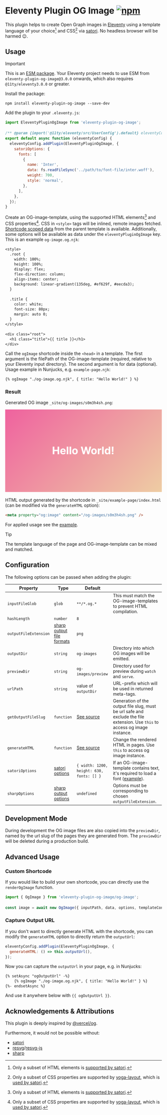 # Eleventy Plugin OG Image [![npm](https://img.shields.io/npm/v/eleventy-plugin-og-image?color=blue)](https://www.npmjs.com/package/eleventy-plugin-og-image)

This plugin helps to create Open Graph images in [Eleventy](https://www.11ty.dev/) using a template language of your choice[^1] and CSS[^2] via [satori](https://github.com/vercel/satori). No headless browser will be harmed 😉.

## Usage

> [!IMPORTANT]  
> This is an [ESM package](https://gist.github.com/sindresorhus/a39789f98801d908bbc7ff3ecc99d99c). Your Eleventy project needs to use ESM from `eleventy-plugin-og-image@3.0.0` onwards, which also requires `@11ty/eleventy3.0.0` or greater.

Install the package:

```shell
npm install eleventy-plugin-og-image --save-dev
```

Add the plugin to your `.eleventy.js`:

```js
import EleventyPluginOgImage from 'eleventy-plugin-og-image';

/** @param {import('@11ty/eleventy/src/UserConfig').default} eleventyConfig */
export default async function (eleventyConfig) {
  eleventyConfig.addPlugin(EleventyPluginOgImage, {
    satoriOptions: {
      fonts: [
        {
          name: 'Inter',
          data: fs.readFileSync('../path/to/font-file/inter.woff'),
          weight: 700,
          style: 'normal',
        },
      ],
    },
  });
}
```

Create an OG-image-template, using the supported HTML elements[^1] and CSS properties[^2]. CSS in `<style>` tags will be inlined, remote images fetched. [Shortcode scoped data](https://www.11ty.dev/docs/shortcodes/#scoped-data-in-shortcodes) from the parent template is available. Additionally, some options will be available as data under the `eleventyPluginOgImage` key. This is an example `og-image.og.njk`:

```njk
<style>
  .root {
    width: 100%;
    height: 100%;
    display: flex;
    flex-direction: column;
    align-items: center;
    background: linear-gradient(135deg, #ef629f, #eecda3);
  }

  .title {
    color: white;
    font-size: 80px;
    margin: auto 0;
  }
</style>

<div class="root">
  <h1 class="title">{{ title }}</h1>
</div>
```

Call the `ogImage` shortcode inside the `<head>` in a template. The first argument is the filePath of the OG-image-template (required, relative to your Eleventy input directory). The second argument is for data (optional). Usage example in Nunjucks, e.g. `example-page.njk`:

```njk
{% ogImage "./og-image.og.njk", { title: "Hello World!" } %}
```

### Result

Generated OG image `_site/og-images/s0m3h4sh.png`:

![Generated OG image](./assets/og-image.png)

HTML output generated by the shortcode in `_site/example-page/index.html` (can be modified via the `generateHTML` option):

```html
<meta property="og:image" content="/og-images/s0m3h4sh.png" />
```

For applied usage see the [example](./example).

> [!TIP]
> The template language of the page and OG-image-template can be mixed and matched.

## Configuration

The following options can be passed when adding the plugin:

| Property              | Type                                                                                                       | Default                                   |                                                                                                                              |
| --------------------- | ---------------------------------------------------------------------------------------------------------- | ----------------------------------------- | ---------------------------------------------------------------------------------------------------------------------------- |
| `inputFileGlob`       | `glob`                                                                                                     | `**/*.og.*`                               | This must match the OG-image-templates to prevent HTML compilation.                                                          |
| `hashLength`          | `number`                                                                                                   | `8`                                       |                                                                                                                              |
| `outputFileExtension` | [sharp output file formats](https://sharp.pixelplumbing.com/api-output#toformat)                           | `png`                                     |                                                                                                                              |
| `outputDir`           | `string`                                                                                                   | `og-images`                               | Directory into which OG images will be emitted.                                                                              |
| `previewDir`          | `string`                                                                                                   | `og-images/preview`                       | Directory used for preview during `watch` and `serve`.                                                                       |
| `urlPath`             | `string`                                                                                                   | value of `outputDir`                      | URL-prefix which will be used in returned meta-tags.                                                                         |
| `getOutputFileSlug`   | `function`                                                                                                 | [See source](src/utils/mergeOptions.js)   | Generation of the output file slug, must be url safe and exclude the file extension. Use `this` to access og image instance. |
| `generateHTML`        | `function`                                                                                                 | [See source](src/utils/mergeOptions.js)   | Change the rendered HTML in pages. Use `this` to access og image instance.                                                   |
| `satoriOptions`       | [satori options](https://github.com/search?q=repo:vercel/satori+%22export+type+SatoriOptions%22&type=code) | `{ width: 1200, height: 630, fonts: [] }` | If an OG-image-template contains text, it's required to load a font ([example](#usage)).                                     |
| `sharpOptions`        | [sharp output options](https://sharp.pixelplumbing.com/api-output#toformat)                                | `undefined`                               | Options must be corresponding to chosen `outputFileExtension`.                                                               |

## Development Mode

During development the OG image files are also copied into the `previewDir`, named by the url slug of the pages they are generated from. The `previewDir` will be deleted during a production build.

## Advanced Usage

### Custom Shortcode

If you would like to build your own shortcode, you can directly use the `renderOgImage` function.

```js
import { OgImage } from 'eleventy-plugin-og-image/og-image';

const image = await new OgImage({ inputPath, data, options, templateConfig }).render();
```

### Capture Output URL

If you don't want to directly generate HTML with the shortcode, you can modify the `generateHTML` option to directly return the `outputUrl`:

```js
eleventyConfig.addPlugin(EleventyPluginOgImage, {
  generateHTML: () => this.outputUrl(),
});
```

Now you can capture the `outputUrl` in your page, e.g. in Nunjucks:

```njk
{% setAsync "ogOutputUrl" -%}
    {% ogImage "./og-image.og.njk", { title: "Hello World!" } %}
{%- endsetAsync %}
```

And use it anywhere below with `{{ ogOutputUrl }}`.

## Acknowledgements & Attributions

This plugin is deeply inspired by [@vercel/og](https://vercel.com/docs/concepts/functions/edge-functions/og-image-generation).

Furthermore, it would not be possible without:

- [satori](https://github.com/vercel/satori)
- [resvg](https://github.com/RazrFalcon/resvg/)/[resvg-js](https://github.com/yisibl/resvg-js)
- [sharp](https://github.com/lovell/sharp)

[^1]: Only a subset of HTML elements is [supported by satori](https://github.com/vercel/satori#html-elements).
[^2]: Only a subset of CSS properties are supported by [yoga-layout](https://github.com/facebook/yoga), which is [used by satori](https://github.com/vercel/satori#css).
